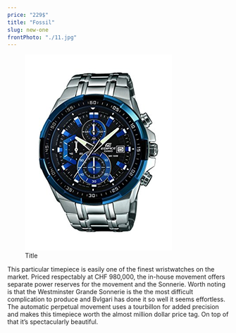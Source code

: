 ```yaml
---
price: "229$"
title: "Fossil"
slug: new-one
frontPhoto: "./11.jpg"
---
```


<!-- markdownlint-disable MD033 -->


<figure class="figure">
    <img src="./11.jpg" alt="Title"/>
    <figcaption class="figure__caption">Title</figcaption>
</figure>


This particular timepiece is easily one of the finest wristwatches on the market. Priced respectably at CHF 980,000, the in-house movement offers separate power reserves for the movement and the Sonnerie. Worth noting is that the Westminster Grande Sonnerie is the the most difficult complication to produce and Bvlgari has done it so well it seems effortless. The automatic perpetual movement uses a tourbillon for added precision and makes this timepiece worth the almost million dollar price tag. On top of that it’s spectacularly beautiful.